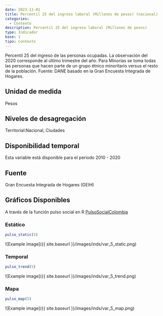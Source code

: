 ```yaml
---
date: 2023-11-01
title: Percentil 25 del ingreso laboral (Millones de pesos) (nacional)
categories:
  - Contexto
description: Percentil 25 del ingreso laboral (Millones de pesos)
type: Indicador
base: 1
tipo: Contexto
--- 
```


Percentil 25 del ingreso de las personas ocupadas. La observación del 2020 corresponde al último trimestre del año. Para Minorias se toma todas las personas que hacen parte de un grupo étnico minoritario versus el resto de la población.
Fuente: DANE basado en la Gran Encuesta Integrada de Hogares.

## Unidad de medida
Pesos

## Niveles de desagregación
Territorial:Nacional, Ciudades

## Disponibilidad temporal
Esta variable está disponible para el periodo 2010 - 2020

## Fuente
Gran Encuesta Integrada de Hogares (GEIH)

## Gráficos Disponibles

A través de la función pulso social en R [PulsoSocialColombia](https://github.com/pulsosocialcolombia/PulsoSocialColombia)

### Estático

``` R
pulso_static(5)
```

![Example image]({{ site.baseurl }}/images/inds/var_5_static.png)

### Temporal

``` R
pulso_trend(5)
```

![Example image]({{ site.baseurl }}/images/inds/var_5_trend.png)

### Mapa

``` R
pulso_map(5)
```

![Example image]({{ site.baseurl }}/images/inds/var_5_map.png)